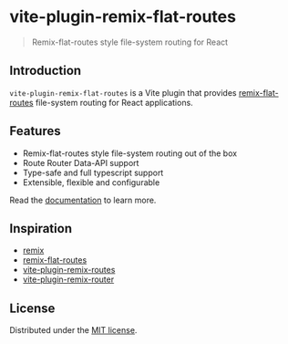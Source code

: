 # vite-plugin-remix-flat-routes

> Remix-flat-routes style file-system routing for React

## Introduction

`vite-plugin-remix-flat-routes` is a Vite plugin that provides [remix-flat-routes](https://github.com/kiliman/remix-flat-routes) file-system routing for React applications.

## Features

- Remix-flat-routes style file-system routing out of the box
- Route Router Data-API support
- Type-safe and full typescript support
- Extensible, flexible and configurable

Read the [documentation](https://github.com/hemengke1997/vite-plugin-flat-routes) to learn more.


## Inspiration
- [remix](https://remix.run)
- [remix-flat-routes](https://github.com/kiliman/remix-flat-routes)
- [vite-plugin-remix-routes](https://github.com/vjee/vite-plugin-remix-routes)
- [vite-plugin-remix-router](https://github.com/mammadataei/vite-plugin-remix-router)

## License

Distributed under the [MIT license](/LICENSE.md).
